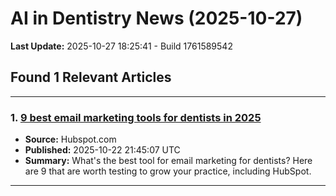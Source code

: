 # AI in Dentistry News (2025-10-27)

**Last Update:** 2025-10-27 18:25:41 - Build 1761589542

## Found 1 Relevant Articles

---

### 1. [9 best email marketing tools for dentists in 2025](https://blog.hubspot.com/marketing/best-email-marketing-tools-for-dentist#article)
- **Source:** Hubspot.com
- **Published:** 2025-10-22 21:45:07 UTC
- **Summary:** What's the best tool for email marketing for dentists? Here are 9 that are worth testing to grow your practice, including HubSpot.

---

